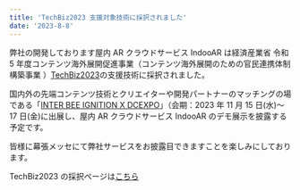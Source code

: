 ```yaml
---
title: 'TechBiz2023 支援対象技術に採択されました'
date: '2023-8-8'
---
```


弊社の開発しております屋内 AR クラウドサービス IndooAR は経済産業省 令和 5 年度コンテンツ海外展開促進事業（コンテンツ海外展開のための官民連携体制構築事業 ）[TechBiz2023](https://dcaj-techbiz.com)の支援技術に採択されました。

国内外の先端コンテンツ技術とクリエイターや開発パートナーのマッチングの場である「[INTER BEE IGNITION X DCEXPO](https://www.dcexpo.jp)」（会期：2023 年 11 月 15 日(水)～ 17 日(金)に出展し、屋内 AR クラウドサービス IndooAR のデモ展示を披露する予定です。

皆様に幕張メッセにて弊社サービスをお披露目できますことを楽しみにしております。

TechBiz2023 の採択ページは[こちら](https://dcaj-techbiz.com/news/selected-technologies-for-techbiz2023/)

